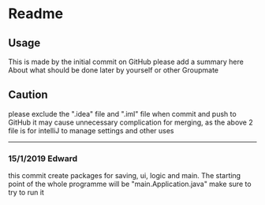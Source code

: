 # Readme

## Usage

This is made by the initial commit on GitHub please add a summary here About what should be done
later by yourself or other Groupmate

## Caution

please exclude the ".idea" file and ".iml" file when commit and push to GitHub it may cause
unnecessary complication for merging, as the above 2 file is for intelliJ to manage settings
and other uses

---

### 15/1/2019 Edward
this commit create packages for saving, ui, logic and main. The starting point of the whole programme will be "main.Application.java" make sure to try to run it



